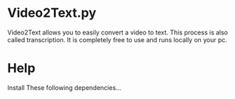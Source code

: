 # Video2Text.py
Video2Text allows you to easily convert a video to text. This process is also called transcription. It is completely free to use and runs locally on your pc.

# Help
Install These following dependencies...





